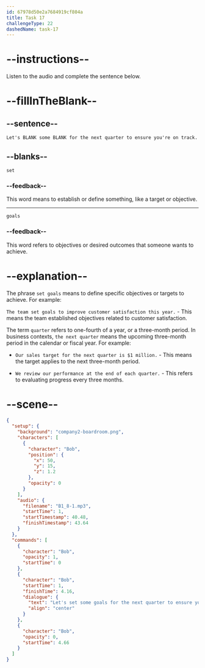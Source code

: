 ```yaml
---
id: 67978d50e2a7684919cf804a
title: Task 17
challengeType: 22
dashedName: task-17
---
```


<!-- (Audio) Bob: Let's set some goals for the next quarter to ensure you're on track. -->

# --instructions--

Listen to the audio and complete the sentence below.

# --fillInTheBlank--

## --sentence--

`Let's BLANK some BLANK for the next quarter to ensure you're on track.`

## --blanks--

`set`

### --feedback--

This word means to establish or define something, like a target or objective.

---

`goals`

### --feedback--

This word refers to objectives or desired outcomes that someone wants to achieve.

# --explanation--

The phrase `set goals` means to define specific objectives or targets to achieve. For example:

`The team set goals to improve customer satisfaction this year.` - This means the team established objectives related to customer satisfaction.

The term `quarter` refers to one-fourth of a year, or a three-month period. In business contexts, `the next quarter` means the upcoming three-month period in the calendar or fiscal year. For example:

- `Our sales target for the next quarter is $1 million.` - This means the target applies to the next three-month period.

- `We review our performance at the end of each quarter.` - This refers to evaluating progress every three months.

# --scene--

```json
{
  "setup": {
    "background": "company2-boardroom.png",
    "characters": [
      {
        "character": "Bob",
        "position": {
          "x": 50,
          "y": 15,
          "z": 1.2
        },
        "opacity": 0
      }
    ],
    "audio": {
      "filename": "B1_8-1.mp3",
      "startTime": 1,
      "startTimestamp": 40.48,
      "finishTimestamp": 43.64
    }
  },
  "commands": [
    {
      "character": "Bob",
      "opacity": 1,
      "startTime": 0
    },
    {
      "character": "Bob",
      "startTime": 1,
      "finishTime": 4.16,
      "dialogue": {
        "text": "Let's set some goals for the next quarter to ensure you're on track.",
        "align": "center"
      }
    },
    {
      "character": "Bob",
      "opacity": 0,
      "startTime": 4.66
    }
  ]
}
```
